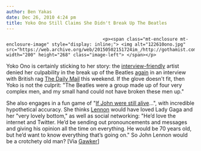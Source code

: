 ```yaml
---
author: Ben Yakas
date: Dec 26, 2010 4:24 pm
title: Yoko Ono Still Claims She Didn't Break Up The Beatles
---
```


	
										<p><span class="mt-enclosure mt-enclosure-image" style="display: inline;"> <img alt="122610ono.jpg" src="https://web.archive.org/web/20150502151724im_/http://gothamist.com/attachments/byakas/122610ono.jpg" width="200" height="268" class="image-left"> </span></p>

<p>Yoko Ono is certainly sticking to her story: the <a href="https://web.archive.org/web/20150502151724/http://gothamist.com/tags/yokoono">interview-friendly</a> artist denied her culpability in the break up of the Beatles <a href="https://web.archive.org/web/20150502151724/http://gothamist.com/2010/10/14/video_yoko_talks_beatles_breakup_wi.php">again</a> in an interview with British rag <a href="https://web.archive.org/web/20150502151724/http://www.dailymail.co.uk/home/moslive/article-1341102/Johns-Lennon-Widow-Yoko-Ono-I-didnt-break-Beatles-My-small-hand-broken-men-up.html#ixzz19FpvuUHq">The Daily Mail</a> this weekend. If the glove doesn&apos;t fit, then Yoko is not the culprit: &quot;The Beatles were a group made up of four very complex men, and my small hand could not have broken these men up.&quot; </p>

<p>She also engages in a fun game of &quot;<a href="https://web.archive.org/web/20150502151724/http://gothamist.com/2010/09/24/lennon_5.php">If John were still alive</a>...&quot;, with incredible hypothetical accuracy. She thinks <a href="https://web.archive.org/web/20150502151724/http://gothamist.com/tags/johnlennon">Lennon</a> would have loved Lady Gaga and her &quot;very lovely bottom,&quot; as well as social networking: &quot;He&#x2019;d love the internet and Twitter. He&#x2019;d be sending out pronouncements and messages and giving his opinion all the time on everything. He would be 70 years old, but he&#x2019;d want to know everything that&#x2019;s going on.&quot; So John Lennon would be a crotchety old man? [Via <a href="https://web.archive.org/web/20150502151724/http://gawker.com/5718380/yoko-john-lennon-would-love-facebook-and-lady-gaga">Gawker</a>]</p>					
										
									
				